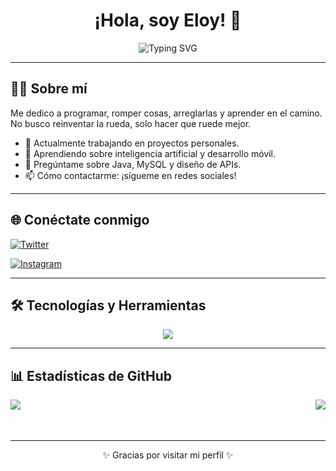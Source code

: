 <h1 align="center">¡Hola, soy Eloy! 👋</h1>

<p align="center">
  <img src="https://readme-typing-svg.herokuapp.com?font=Fira+Code&size=22&duration=4000&pause=1000&color=00C7FF&center=true&vCenter=true&width=500&lines=%20Desarrollador+DAM+🐐%20;%20Amante+de+la+tecnología+y+el+anime+🍙%20;%20Intento+de+programador+👻%20" alt="Typing SVG" />
</p>

---

## 👨‍💻 Sobre mí

Me dedico a programar, romper cosas, arreglarlas y aprender en el camino. No busco reinventar la rueda, solo hacer que ruede mejor.

- 🔭 Actualmente trabajando en proyectos personales.
- 🌱 Aprendiendo sobre inteligencia artificial y desarrollo móvil.
- 💬 Pregúntame sobre Java, MySQL y diseño de APIs.
- 📫 Cómo contactarme: ¡sígueme en redes sociales!

---

## 🌐 Conéctate conmigo
  
<p>
  <a href="https://x.com/Eloycorme31" target="_blank" rel="noopener noreferrer">
    <img src="https://img.shields.io/twitter/follow/Eloycorme31?style=for-the-badge&label=twitter&logo=x&logoColor=white&color=000000&labelColor=000000" alt="Twitter" />
  </a>
</p>
<p>
  <a href="https://www.instagram.com/eloycorme3" target="_blank" rel="noopener noreferrer">
    <img src="https://img.shields.io/badge/Instagram-E4405F?style=for-the-badge&logo=instagram&logoColor=white" alt="Instagram" />
  </a>
</p>

---

## 🛠️ Tecnologías y Herramientas

<p align="center">
  <img src="https://skillicons.dev/icons?i=java,mysql,mongodb,cs,html,css,js,vue,git,github,vscode,rider,spring,unity,visualstudio" />
</p>

---

## 📊 Estadísticas de GitHub

<p style="display: flex; justify-content: space-between">
  <img src="https://github-readme-stats.vercel.app/api?username=Eloycorme3&show_icons=true&theme=radical" />
  <br><br><br>
  <img src="https://github-readme-streak-stats.herokuapp.com/?user=Eloycorme3&theme=radical" />
</p>


---

<p align="center">✨ Gracias por visitar mi perfil ✨</p>
